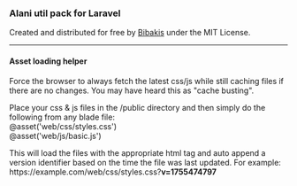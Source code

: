 ### Alani util pack for Laravel

Created and distributed for free by [Bibakis](https://bibakis.com/) under the MIT License.  

---

#### Asset loading helper

Force the browser to always fetch the latest css/js while still caching files if there are no changes. You may have heard this as "cache busting".

Place your css & js files in the /public directory and then simply do the following from any blade file:  
@asset('web/css/styles.css')  
@asset('web/js/basic.js')

This will load the files with the appropriate html tag and auto append a version identifier based on the time the file was last updated. For example:  
https<!-- -->://<!-- -->example<!-- -->.com<!-- -->/web/css/styles.css?**v=1755474797**